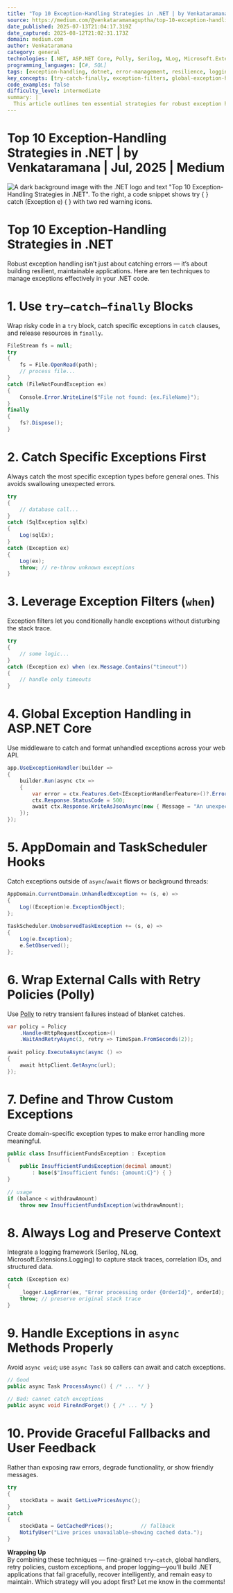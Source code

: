 ```yaml
---
title: "Top 10 Exception-Handling Strategies in .NET | by Venkataramana | Jul, 2025 | Medium"
source: https://medium.com/@venkataramanaguptha/top-10-exception-handling-strategies-in-net-1785b26682b7
date_published: 2025-07-13T21:04:17.319Z
date_captured: 2025-08-12T21:02:31.173Z
domain: medium.com
author: Venkataramana
category: general
technologies: [.NET, ASP.NET Core, Polly, Serilog, NLog, Microsoft.Extensions.Logging, SQL Server]
programming_languages: [C#, SQL]
tags: [exception-handling, dotnet, error-management, resilience, logging, web-api, asynchronous, best-practices, software-design]
key_concepts: [try-catch-finally, exception-filters, global-exception-handling, retry-policies, custom-exceptions, structured-logging, unhandled-exceptions, async-await]
code_examples: false
difficulty_level: intermediate
summary: |
  This article outlines ten essential strategies for robust exception handling in .NET applications. It covers fundamental techniques like `try-catch-finally` blocks and specific exception handling, alongside advanced topics such as global exception handling in ASP.NET Core, leveraging exception filters, and integrating retry policies with Polly. The guide also emphasizes the importance of custom exceptions, comprehensive logging, proper asynchronous method handling, and providing graceful fallbacks to users. These strategies aim to help developers build resilient and maintainable .NET codebases.
---
```

# Top 10 Exception-Handling Strategies in .NET | by Venkataramana | Jul, 2025 | Medium

![A dark background image with the .NET logo and text "Top 10 Exception-Handling Strategies in .NET". To the right, a code snippet shows `try { } catch (Exception e) { }` with two red warning icons.](https://miro.medium.com/v2/resize:fit:700/1*jHjkTV6hzNZ2__HxVItVwQ.png)

# Top 10 Exception-Handling Strategies in .NET

Robust exception handling isn’t just about catching errors — it’s about building resilient, maintainable applications. Here are ten techniques to manage exceptions effectively in your .NET code.

# 1. Use `try–catch–finally` Blocks

Wrap risky code in a `try` block, catch specific exceptions in `catch` clauses, and release resources in `finally`.

```csharp
FileStream fs = null;  
try  
{  
    fs = File.OpenRead(path);  
    // process file...  
}  
catch (FileNotFoundException ex)  
{  
    Console.Error.WriteLine($"File not found: {ex.FileName}");  
}  
finally  
{  
    fs?.Dispose();  
}
```

# 2. Catch Specific Exceptions First

Always catch the most specific exception types before general ones. This avoids swallowing unexpected errors.

```csharp
try  
{  
    // database call...  
}  
catch (SqlException sqlEx)  
{  
    Log(sqlEx);  
}  
catch (Exception ex)  
{  
    Log(ex);  
    throw; // re-throw unknown exceptions  
}
```

# 3. Leverage Exception Filters (`when`)

Exception filters let you conditionally handle exceptions without disturbing the stack trace.

```csharp
try  
{  
    // some logic...  
}  
catch (Exception ex) when (ex.Message.Contains("timeout"))  
{  
    // handle only timeouts  
}
```

# 4. Global Exception Handling in ASP.NET Core

Use middleware to catch and format unhandled exceptions across your web API.

```csharp
app.UseExceptionHandler(builder =>  
{  
    builder.Run(async ctx =>  
    {  
        var error = ctx.Features.Get<IExceptionHandlerFeature>()?.Error;  
        ctx.Response.StatusCode = 500;  
        await ctx.Response.WriteAsJsonAsync(new { Message = "An unexpected error occurred." });  
    });  
});
```

# 5. AppDomain and TaskScheduler Hooks

Catch exceptions outside of `async`/`await` flows or background threads:

```csharp
AppDomain.CurrentDomain.UnhandledException += (s, e) =>  
{  
    Log((Exception)e.ExceptionObject);  
};  
  
TaskScheduler.UnobservedTaskException += (s, e) =>  
{  
    Log(e.Exception);  
    e.SetObserved();  
};
```

# 6. Wrap External Calls with Retry Policies (Polly)

Use [Polly](https://github.com/App-vNext/Polly) to retry transient failures instead of blanket catches.

```csharp
var policy = Policy  
    .Handle<HttpRequestException>()  
    .WaitAndRetryAsync(3, retry => TimeSpan.FromSeconds(2));  
  
await policy.ExecuteAsync(async () =>  
{  
    await httpClient.GetAsync(url);  
});
```

# 7. Define and Throw Custom Exceptions

Create domain-specific exception types to make error handling more meaningful.

```csharp
public class InsufficientFundsException : Exception  
{  
    public InsufficientFundsException(decimal amount)
        : base($"Insufficient funds: {amount:C}") { }  
}  
  
// usage  
if (balance < withdrawAmount)  
    throw new InsufficientFundsException(withdrawAmount);
```

# 8. Always Log and Preserve Context

Integrate a logging framework (Serilog, NLog, Microsoft.Extensions.Logging) to capture stack traces, correlation IDs, and structured data.

```csharp
catch (Exception ex)  
{  
    _logger.LogError(ex, "Error processing order {OrderId}", orderId);  
    throw; // preserve original stack trace  
}
```

# 9. Handle Exceptions in `async` Methods Properly

Avoid `async void`; use `async Task` so callers can await and catch exceptions.

```csharp
// Good  
public async Task ProcessAsync() { /* ... */ }  
  
// Bad: cannot catch exceptions  
public async void FireAndForget() { /* ... */ }
```

# 10. Provide Graceful Fallbacks and User Feedback

Rather than exposing raw errors, degrade functionality, or show friendly messages.

```csharp
try  
{  
    stockData = await GetLivePricesAsync();  
}  
catch  
{  
    stockData = GetCachedPrices();         // fallback  
    NotifyUser("Live prices unavailable—showing cached data.");  
}
```

**Wrapping Up**  
By combining these techniques — fine-grained `try–catch`, global handlers, retry policies, custom exceptions, and proper logging—you’ll build .NET applications that fail gracefully, recover intelligently, and remain easy to maintain. Which strategy will you adopt first? Let me know in the comments!
